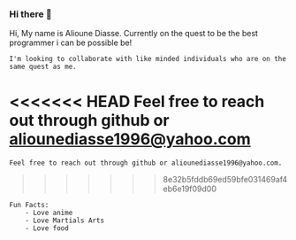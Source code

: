 ### Hi there 👋

<!--
**Alioune96/Alioune96** is a ✨ _special_ ✨ repository because its `README.md` (this file) appears on your GitHub profile.

Here are some ideas to get you started:

- 🔭 I’m currently working on ...
- 🌱 I’m currently learning ...
- 👯 I’m looking to collaborate on ...
- 🤔 I’m looking for help with ...
- 💬 Ask me about ...
- 📫 How to reach me: ...
- 😄 Pronouns: ...
- ⚡ Fun fact: ...
-->

Hi, My name is Alioune Diasse. Currently on the quest to be the best programmer i can be possible be!
    
    I'm looking to collaborate with like minded individuals who are on the same quest as me.
    
<<<<<<< HEAD
    Feel free to reach out through github or aliounediasse1996@yahoo.com
=======
    Feel free to reach out through github or aliounediasse1996@yahoo.com.
>>>>>>> 8e32b5fddb69ed59bfe031469af4eb6e19f09d00

    Fun Facts:
        - Love anime
        - Love Martials Arts
        - Love food 
